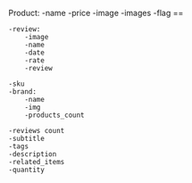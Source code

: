 Product:
    -name
    -price
    -image
    -images
    -flag == 
    
    -review:
        -image
        -name
        -date
        -rate
        -review

    -sku
    -brand:
        -name
        -img
        -products_count 

    -reviews count
    -subtitle
    -tags
    -description
    -related_items
    -quantity